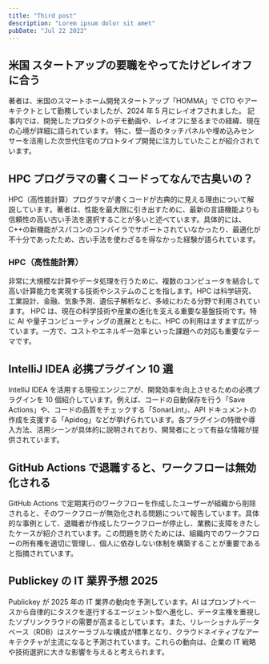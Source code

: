 ```yaml
---
title: "Third post"
description: "Lorem ipsum dolor sit amet"
pubDate: "Jul 22 2022"
---
```


## 米国 スタートアップの要職をやってたけどレイオフに合う

著者は、米国のスマートホーム開発スタートアップ「HOMMA」で CTO やアーキテクトとして勤務していましたが、2024 年 5 月にレイオフされました。 記事内では、開発したプロダクトのデモ動画や、レイオフに至るまでの経緯、現在の心境が詳細に語られています。 特に、壁一面のタッチパネルや埋め込みセンサーを活用した次世代住宅のプロトタイプ開発に注力していたことが紹介されています。

## HPC プログラマの書くコードってなんで古臭いの？

HPC（高性能計算）プログラマが書くコードが古典的に見える理由について解説しています。著者は、性能を最大限に引き出すために、最新の言語機能よりも信頼性の高い古い手法を選択することが多いと述べています。具体的には、C++の新機能がスパコンのコンパイラでサポートされていなかったり、最適化が不十分であったため、古い手法を使わざるを得なかった経験が語られています。

### HPC（高性能計算）

非常に大規模な計算やデータ処理を行うために、複数のコンピュータを結合して高い計算能力を実現する技術やシステムのことを指します。HPC は科学研究、工業設計、金融、気象予測、遺伝子解析など、多岐にわたる分野で利用されています。 HPC は、現在の科学技術や産業の進化を支える重要な基盤技術です。特に AI や量子コンピューティングの進展とともに、HPC の利用はますます広がっています。一方で、コストやエネルギー効率といった課題への対応も重要なテーマです。

## IntelliJ IDEA 必携プラグイン 10 選

IntelliJ IDEA を活用する現役エンジニアが、開発効率を向上させるための必携プラグインを 10 個紹介しています。例えば、コードの自動保存を行う「Save Actions」や、コードの品質をチェックする「SonarLint」、API ドキュメントの作成を支援する「Apidog」などが挙げられています。各プラグインの特徴や導入方法、活用シーンが具体的に説明されており、開発者にとって有益な情報が提供されています。

## GitHub Actions で退職すると、ワークフローは無効化される

GitHub Actions で定期実行のワークフローを作成したユーザーが組織から削除されると、そのワークフローが無効化される問題について報告しています。具体的な事例として、退職者が作成したワークフローが停止し、業務に支障をきたしたケースが紹介されています。この問題を防ぐためには、組織内でのワークフローの所有権を適切に管理し、個人に依存しない体制を構築することが重要であると指摘されています。

## Publickey の IT 業界予想 2025

Publickey が 2025 年の IT 業界の動向を予測しています。AI はプロンプトベースから自律的にタスクを遂行するエージェント型へ進化し、データ主権を重視したソブリンクラウドの需要が高まるとしています。また、リレーショナルデータベース（RDB）はスケーラブルな構成が標準となり、クラウドネイティブなアーキテクチャが主流になると予測されています。これらの動向は、企業の IT 戦略や技術選択に大きな影響を与えると考えられます。
